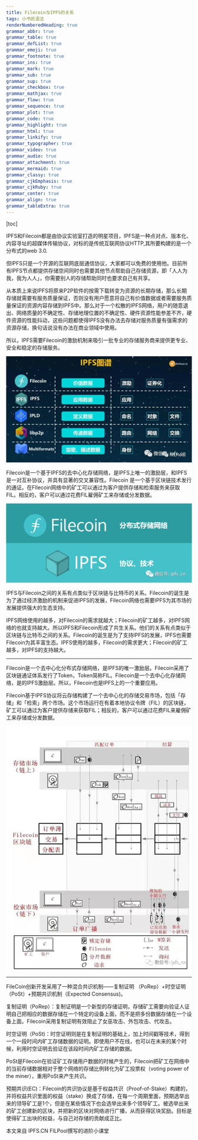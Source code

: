 ```yaml
---
title: Filecoin与IPFS的关系
tags: 小书匠语法
renderNumberedHeading: true
grammar_abbr: true
grammar_table: true
grammar_defList: true
grammar_emoji: true
grammar_footnote: true
grammar_ins: true
grammar_mark: true
grammar_sub: true
grammar_sup: true
grammar_checkbox: true
grammar_mathjax: true
grammar_flow: true
grammar_sequence: true
grammar_plot: true
grammar_code: true
grammar_highlight: true
grammar_html: true
grammar_linkify: true
grammar_typographer: true
grammar_video: true
grammar_audio: true
grammar_attachment: true
grammar_mermaid: true
grammar_classy: true
grammar_cjkEmphasis: true
grammar_cjkRuby: true
grammar_center: true
grammar_align: true
grammar_tableExtra: true
---
```


[toc]

IPFS和Filecoin都是由协议实验室打造的明星项目，IPFS是一种点对点、版本化、内容寻址的超媒体传输协议，对标的是传统互联网协议HTTP,其所要构建的是一个分布式的web 3.0.

但IPFS只是一个开源的互联网底层通信协议，大家都可以免费的使用他。目前所有IPFS节点都提供存储空间同时也需要其他节点帮助自己存储资源，即「人人为我，我为人人」，你需要别人的存储帮助同时也要求自己有共享。

从本质上来说IPFS将原来P2P软件的按需下载转变为资源的长期存储，那么长期存储就需要有服务质量保证，否则没有用户愿意将自己有价值数据或者需要服务质量保证的资源内容存储到IPFS中。那么对于一个松散的IPFS网络，用户的随意退出、网络质量的不确定性、存储地理位置的不确定性、硬件资源性能参差不齐，硬件资源的性能抖动，这些问题都使得IPFS没有办法去存储对服务质量有强需求的资源存储，换句话说没有办法在商业领域中使用。

所以，IPFS需要Filecoin的激励机制来吸引一批专业的存储服务商来提供更专业、安全和稳定的存储服务。

![](https://raw.githubusercontent.com/OliverRen/olili_blog_img/master/Filecoin与IPFS的关系/2020112/1604309931694.png)

Filecoin是一个基于IPFS的去中心化存储网络，是IPFS上唯一的激励层，和IPFS是一对互补协议，并具有显著的交叉兼容性。Filecoin 是一个基于区块链技术发行的通证。在FIlecoin网络中的矿工可以通过为客户提供存储和检索服务来获取FIL。相反的，客户可以通过花费FIL雇佣矿工来存储或分发数据。

![](https://raw.githubusercontent.com/OliverRen/olili_blog_img/master/Filecoin与IPFS的关系/2020112/1604309945276.png)

IPFS与Filecoin之间的关系有点类似于区块链与比特币的关系。Filecoin的诞生是为了通过经济激励的机制来促进IPFS的发展，Filecoin网络也需要IPFS为其市场的发展提供强大的生态支持。

IPFS网络使用的越多，对Filecoin的需求就越大；Filecoin的矿工越多，对IPFS网络的也就支持越大。所以IPFS和Filecoin形成了共生关系。他们的关系有点类似于区块链与比特币之间的关系。Filecoin的诞生是为了支持IPFS的发展，IPFS也需要Filecoin为其丰富生态。IPFS使用的越多，Filecoin的需求更大；Filecoin的矿工越多，对IPFS的支持越大。

------------------

Filecoin是一个去中心化分布式存储网络，是IPFS的唯一激励层。Filecoin采用了区块链通证体系发行了Token，Token简称FIL。Filecoin是一个去中心化存储网络，是的IPFS激励层。所以，Filecoin也是IPFS上的一个重要应用。

Filecoin基于IPFS协议将云存储构建了一个去中心化的存储交易市场，包括「存储」和「检索」两个市场。这个市场运行在有着本地协议令牌（FIL）的区块链，矿工可以通过为客户提供存储来获取FIL；相反的，客户可以通过花费FIL来雇佣矿工来存储或分发数据。

![](https://raw.githubusercontent.com/OliverRen/olili_blog_img/master/Filecoin与IPFS的关系/2020112/1604309985155.png)

--------------------

FileCoin创新开发采用了一种混合共识机制——复制证明 （PoRep）+时空证明（PoSt）+预期共识机制（Expected Consensus)。

复制证明（PoRep）：复制证明是一个新型的存储证明，存储矿工需要向验证人证明自己把相应的数据存储在一个特定的设备上面，而不是把多份数据存储在一个设备上面。Filecoin采用复制证明有效阻止了女巫攻击、外包攻击、代攻击。

时空证明（PoSt)：时空证明则是在复制证明的基础上，加上时间戳等技术，得到一个一段时间内旷工存储数据的证明。即使用户不在线，也可以在未来的某个时候，利用时空证明去验证在该段时间内矿工存储的数据。

PoSt是Filecoin在验证矿工存储用户数据的时候产生的，Filecoin把矿工在网络中的当前存储数据相对于整个网络的存储比例转化为矿工投票权（voting power of the miner），重用PoSt来产生共识。

预期共识(EC)：Filecoin的共识协议是基于权益共识（Proof-of-Stake）构建的，并将权益共识里面的权益（stake）换成了存储，在每一个周期里面，预期选举出来的领导矿工是1个，但是在某些情况下也会选举出来多个领导矿工。被选举出来的矿工创建新的区块，并把新的区块对网络进行广播，从而获得区块奖励。目标是使得矿工出块的权益，与自己对存储的贡献成正比。

本文来自 IPFS.CN FILPool撰写的进阶小课堂